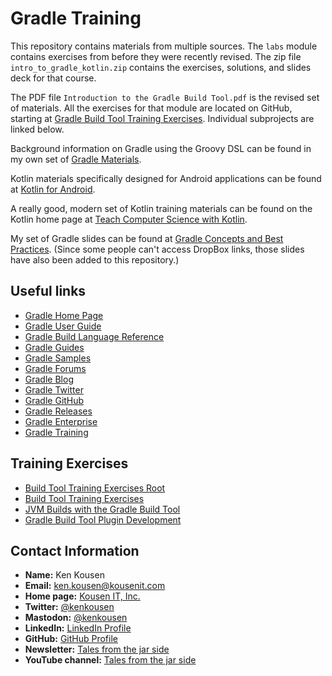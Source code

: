 # Gradle Training

This repository contains materials from multiple sources. The `labs` module contains exercises from before they were recently revised. The zip file `intro_to_gradle_kotlin.zip` contains the exercises, solutions, and slides deck for that course.

The PDF file `Introduction to the Gradle Build Tool.pdf` is the revised set of materials. All the exercises for that module are located on GitHub, starting at [Gradle Build Tool Training Exercises](https://github.com/gradle/build-tool-training-exercises). Individual subprojects are linked below.

Background information on Gradle using the Groovy DSL can be found in my own set of [Gradle Materials](http://www.kousenit.com/gradle/).

Kotlin materials specifically designed for Android applications can be found at [Kotlin for Android](http://www.kousenit.com/kotlin-for-android/).

A really good, modern set of Kotlin training materials can be found on the Kotlin home page at [Teach Computer Science with Kotlin](https://kotlinlang.org/education/).

My set of Gradle slides can be found at [Gradle Concepts and Best Practices](https://www.dropbox.com/s/aeo1w6wq91s7hi9/Gradle%20Concepts%20and%20Best%20Practices.pdf?dl=0). (Since some people can't access DropBox links, those slides have also been added to this repository.)

## Useful links

* [Gradle Home Page](https://gradle.org/)
* [Gradle User Guide](https://docs.gradle.org/current/userguide/userguide.html)
* [Gradle Build Language Reference](https://docs.gradle.org/current/dsl/)
* [Gradle Guides](https://guides.gradle.org/)
* [Gradle Samples](https://docs.gradle.org/current/samples/index.html)
* [Gradle Forums](https://discuss.gradle.org/)
* [Gradle Blog](https://blog.gradle.org/)
* [Gradle Twitter](https://twitter.com/gradle)
* [Gradle GitHub](https://github.com/gradle/gradle)
* [Gradle Releases](https://gradle.org/releases/)
* [Gradle Enterprise](https://gradle.com/)
* [Gradle Training](https://gradle.com/training)

## Training Exercises

* [Build Tool Training Exercises Root](https://github.com/gradle/build-tool-training-exercises)
* [Build Tool Training Exercises](https://github.com/gradle/build-tool-training-exercises/tree/main/Introduction_to_Gradle_Build_Tool_for_Developers)
* [JVM Builds with the Gradle Build Tool](https://github.com/gradle/build-tool-training-exercises/tree/main/Jvm_Builds_with_Gradle_Build_Tool)
* [Gradle Build Tool Plugin Development](https://github.com/gradle/build-tool-training-exercises/tree/main/Gradle_Build_Tool_Plugin_Development)

## Contact Information

* **Name:** Ken Kousen
* **Email:** [ken.kousen@kousenit.com](mailto:ken.kousen@kousenit.com)
* **Home page:** [Kousen IT, Inc.](http://www.kousenit.com)
* **Twitter:** [@kenkousen](https://twitter.com/kenkousen)
* **Mastodon:** [@kenkousen](https://foojay.social/@kenkousen)
* **LinkedIn:** [LinkedIn Profile](https://www.linkedin.com/in/kenkousen)
* **GitHub:** [GitHub Profile](https://github.com/kousen)
* **Newsletter:** [Tales from the jar side](https://kenkousen.substack.com/)
* **YouTube channel:** [Tales from the jar side](https://youtube.com/@talesfromthejarside?sub_confirmation=1)